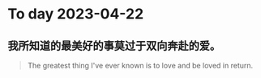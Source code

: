 
# To day 2023-04-22


## 我所知道的最美好的事莫过于双向奔赴的爱。
> The greatest thing I've ever known is to love and be loved in return.

    